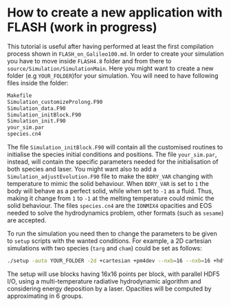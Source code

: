 # How to create a new application with FLASH (work in progress)

This tutorial is useful after having performed at least the first compilation process shown in `FLASH_on_Galileo100.md`. 
In order to create your simulation you have to move inside `FLASH4.8` folder and from there to `source/Simulation/SimulationMain`.
Here you might want to create a new folder (e.g `YOUR_FOLDER`)for your simulation. You will need to have following files inside the folder:
```bash
Makefile
Simulation_customizeProlong.F90
Simulation_data.F90
Simulation_initBlock.F90
Simulation_init.F90
your_sim.par
species.cn4
```
The file `Simulation_initBlock.F90` will contain all the customised routines to initialise the species initial conditions and positions. 
The file `your_sim.par`, instead, will contain the specific parameters needed for the initialisation of both species and laser. 
You might want also to add a `Simulation_adjustEvolution.F90` file to make the `BDRY_VAR` changing with temperature to mimic the solid behaviour.
When `BDRY_VAR` is set to `1` the body will behave as a perfect solid, while when set to `-1` as a fluid. Thus, making it change from `1` to `-1`
at the melting temperature could mimic the solid behaviour. The files `species.cn4` are the `IONMIX4` opacities and EOS needed to solve the 
hydrodynamics problem, other formats (such as `sesame`) are accepted. 

To run the simulation you need then to change the parameters to be given to `setup` scripts with the wanted conditions. For example, a 2D cartesian 
simulations with two species (`targ` and `cham`) could be set as follows:
```bash
./setup -auto YOUR_FOLDER -2d +cartesian +pm4dev --nxb=16 --nxb=16 +hdf5typeio +parallelIO species=cham,targ +mtmmmt +laser +uhd3t +mgd mgd_meshgroups=6 -parfile=your_sim.par
```
The setup will use blocks having 16x16 points per block, with parallel HDF5 I/O, using a multi-temperature radiative hydrodynamic algorithm and considering energy deposition 
by a laser. Opacities will be computed by approximating in 6 groups.

